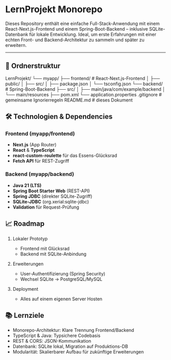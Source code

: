 # LernProjekt Monorepo

Dieses Repository enthält eine einfache Full-Stack-Anwendung mit einem React-Next.js-Frontend und einem Spring-Boot-Backend – inklusive SQLite-Datenbank für lokale Entwicklung. Ideal, um erste Erfahrungen mit einer echten Front- und Backend-Architektur zu sammeln und später zu erweitern.

---

## 📁 Ordnerstruktur
LernProjekt/
└── myapp/
├── frontend/ # React-Next.js-Frontend
│ ├── public/
│ ├── src/
│ ├── package.json
│ └── tsconfig.json
└── backend/ # Spring-Boot-Backend
├── src/
│ ├── main/java/com/example/backend
│ └── main/resources
├── pom.xml
└── application.properties
.gitignore # gemeinsame Ignorierregeln
README.md # dieses Dokument

## 🛠 Technologien & Dependencies

### Frontend (myapp/frontend)
- **Next.js** (App Router)  
- **React** & **TypeScript**  
- **react-custom-roulette** für das Essens-Glücksrad  
- **Fetch API** für REST-Zugriff 

### Backend (myapp/backend)
- **Java 21 (LTS)**
- **Spring Boot Starter Web** (REST-API)
- **Spring JDBC** (direkter SQLite-Zugriff)
- **SQLite-JDBC** (org.xerial:sqlite-jdbc)
- **Validation** für Request-Prüfung

## 📈 Roadmap
1. Lokaler Prototyp
    - Frontend mit Glücksrad
    - Backend mit SQLite-Anbindung

2. Erweiterungen
    - User-Authentifizierung (Spring Security)
    - Wechsel SQLite → PostgreSQL/MySQL

3. Deployment
    - Alles auf einem eigenen Server Hosten


## 📚 Lernziele
- Monorepo-Architektur: Klare Trennung Frontend/Backend
- TypeScript & Java: Typ­sichere Codebasis
- REST & CORS: JSON-Kommunikation
- Datenbank: SQLite lokal, Migration auf Produktions-DB
- Modularität: Skalierbarer Aufbau für zukünftige Erweiterungen